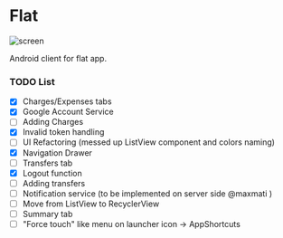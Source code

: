 # Flat

![screen](https://raw.githubusercontent.com/rpieja/flat/master/pic/flat-logo.png)

Android client for flat app.

### TODO List
- [x] Charges/Expenses tabs
- [x] Google Account Service
- [ ] Adding Charges
- [x] Invalid token handling
- [ ] UI Refactoring (messed up ListView component and colors naming)
- [x] Navigation Drawer
- [ ] Transfers tab
- [x] Logout function
- [ ] Adding transfers
- [ ] Notification service (to be implemented on server side @maxmati )
- [ ] Move from ListView to RecyclerView
- [ ] Summary tab
- [ ] "Force touch" like menu on launcher icon -> AppShortcuts
